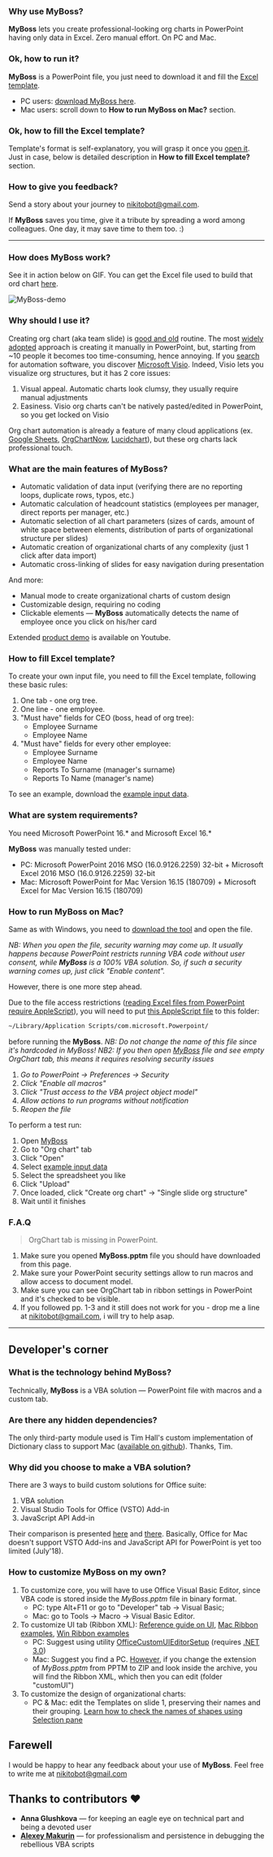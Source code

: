 ### Why use MyBoss? ###
**MyBoss** lets you create professional-looking org charts in PowerPoint having only data in Excel. Zero manual effort. On PC and Mac.

### Ok, how to run it? ###
**MyBoss** is a PowerPoint file, you just need to download it and fill the [Excel template](https://github.com/devrazdev/MyBoss/raw/master/example%20input%20data.xlsx).
- PC users: [download MyBoss here](https://github.com/devrazdev/MyBoss/raw/master/MyBoss.pptm).
- Mac users: scroll down to **How to run MyBoss on Mac?** section.

### Ok, how to fill the Excel template?
Template's format is self-explanatory, you will grasp it once you [open it](https://github.com/devrazdev/MyBoss/raw/master/example%20input%20data.xlsx). Just in case, below is detailed description in **How to fill Excel template?**
section.

### How to give you feedback?
Send a story about your journey to nikitobot@gmail.com. 

If **MyBoss** saves you time, give it a tribute by spreading a word among colleagues. One day, it may save time to them too. :)

---

### How does MyBoss work? ###
See it in action below on GIF. You can get the Excel
file used to build that ord chart [here].

![MyBoss-demo](https://github.com/devrazdev/MyBoss/raw/master/misc/demo.gif)

[example input data]: <https://github.com/devrazdev/MyBoss/raw/master/example%20input%20data.xlsx>
[sample data]: <https://github.com/devrazdev/MyBoss/raw/master/sample%20input.xlsx>
[product demo]: <https://www.youtube.com/watch?v=Do3c5ff7b1c>

### Why should I use it? ###
Creating org chart (aka team slide) is [good and old] routine. 
The most [widely adopted] approach is creating it manually in PowerPoint, but, starting from ~10 people it becomes too time-consuming, hence annoying.
If you [search] for automation software, you discover [Microsoft Visio]. Indeed, Visio lets you visualize org structures, but it has 2 core issues:

1. Visual appeal. Automatic charts look clumsy, they usually require manual adjustments
2. Easiness. Visio org charts can't be natively pasted/edited in PowerPoint, so you get locked on Visio

Org chart automation is already a feature of many cloud applications (ex. [Google Sheets], [OrgChartNow], [Lucidchart]), but these org charts lack professional touch. 

[good and old]: <https://trends.google.com/trends/explore?q=create%20org%20chart&date=all>
[widely adopted]: <https://www.youtube.com/results?search_query=create+org+chart>
[search]: <https://support.office.com/en-us/article/create-an-org-chart-in-office-9419815f-0d7f-4d8b-8220-822036b1fe2b>

[Microsoft Visio]: <https://products.office.com/en-us/visio/flowchart-software>
[Google Sheets]: <https://www.bettercloud.com/monitor/the-academy/create-an-org-structure-chart-in-google-sheets/>
[OrgChartNow]: <https://www.orgchartpro.com/products/orgchart-now-2/>
[Lucidchart]: <https://www.lucidchart.com/pages/how-to-make-an-org-chart>

### What are the main features of MyBoss? ###
- Automatic validation of data input (verifying there are no reporting loops, duplicate rows, typos, etc.)
- Automatic calculation of headcount statistics (employees per manager, direct reports per manager, etc.)
- Automatic selection of all chart parameters (sizes of cards, amount of white space between elements, distribution of parts of organizational structure per slides)
- Automatic creation of organizational charts of any complexity (just 1 click after data import)
- Automatic cross-linking of slides for easy navigation during presentation

And more:
- Manual mode to create organizational charts of custom design
- Customizable design, requiring no coding
- Clickable elements — **MyBoss** automatically detects the name of employee once you click on his/her card

Extended [product demo] is available on Youtube. 

### How to fill Excel template? ###
To create your own input file, you need to fill the Excel template, following these basic rules:

1. One tab - one org tree.
2. One line - one employee.
3. "Must have" fields for CEO (boss, head of org tree):
    - Employee Surname
    - Employee Name
4. "Must have" fields for every other employee:
    - Employee Surname
    - Employee Name
    - Reports To Surname (manager's surname)
    - Reports To Name (manager's name)

To see an example, download the [example input data]. 

### What are system requirements? ###
You need Microsoft PowerPoint 16.* and Microsoft Excel 16.*

**MyBoss** was manually tested under:
- PC: Microsoft PowerPoint 2016 MSO (16.0.9126.2259) 32-bit + Microsoft Excel 2016 MSO (16.0.9126.2259) 32-bit
- Mac: Microsoft PowerPoint for Mac Version 16.15 (180709) + Microsoft Excel for Mac Version 16.15 (180709)

### How to run MyBoss on Mac? ###
Same as with Windows, you need to [download the tool](https://github.com/devrazdev/MyBoss/raw/master/MyBoss.pptm) and open the file.

*NB: When you open the file, security warning may come up. It usually happens because PowerPoint restricts running VBA code without user consent, while **MyBoss** is a 100% VBA solution. So, if such a security warning comes up, just click "Enable content".*

However, there is one more step ahead.

Due to the file access restrictions  ([reading Excel files from PowerPoint require AppleScript]), you will need to put [this AppleScript file] to this folder:
```bash
~/Library/Application Scripts/com.microsoft.Powerpoint/
```
before running the **MyBoss**. 
*NB: Do not change the name of this file since it's hardcoded in MyBoss!*
*NB2: If you then open [MyBoss](https://github.com/devrazdev/MyBoss/raw/master/MyBoss.pptm) file and see empty OrgChart tab, this means it requires resolving security issues*
1. *Go to PowerPoint -> Preferences -> Security*
2. *Click "Enable all macros"*
3. *Click "Trust access to the VBA project object model"*
4. *Allow actions to run programs without notification*
5. *Reopen the file*

To perform a test run:
1. Open [MyBoss](https://github.com/devrazdev/MyBoss/raw/master/MyBoss.pptm)
2. Go to "Org chart" tab
3. Click "Open"
4. Select [example input data]
5. Select the spreadsheet you like
6. Click "Upload"
7. Once loaded, click "Create org chart" -> "Single slide org structure"
8. Wait until it finishes

[this AppleScript file]: <https://github.com/devrazdev/MyBoss/raw/master/misc/MyBoss-browse_files_on_mac.scpt>
[reading Excel files from PowerPoint require AppleScript]: <https://developer.microsoft.com/en-us/office/blogs/VBA-improvements-in-Office-2016/>

### F.A.Q ###
> OrgChart tab is missing in PowerPoint.
1. Make sure you opened **MyBoss.pptm** file you should have downloaded from this page.
2. Make sure your PowerPoint security settings allow to run macros and allow access to
document model.
3. Make sure you can see OrgChart tab in ribbon settings in PowerPoint and it's checked to be visible.
4. If you followed pp. 1-3 and it still does not work for you - drop me a line at nikitobot@gmail.com, i will try to help asap.

---

## Developer's corner ##
### What is the technology behind MyBoss? ###
Technically, **MyBoss** is a VBA solution — PowerPoint file with macros and a custom tab. 

### Are there any hidden dependencies? ###
The only third-party module used is Tim Hall's custom implementation of Dictionary class  to support Mac ([available on github]). Thanks, Tim.

[available on github]: <https://github.com/VBA-tools/VBA-Dictionary>

### Why did you choose to make a VBA solution? ###
There are 3 ways to build custom solutions for Office suite:
1. VBA solution
2. Visual Studio Tools for Office (VSTO) Add-in
3. JavaScript API Add-in

Their comparison is presented [here] and [there]. Basically, Office for Mac doesn't support VSTO Add-ins and JavaScript API for PowerPoint is yet too limited (July'18).

[here]: <https://docs.microsoft.com/en-us/visualstudio/vsto/vba-and-office-solutions-in-visual-studio-compared>
[there]: <https://docs.microsoft.com/en-us/office/dev/add-ins/overview/office-add-ins#StartBuildingApps_TypesofApps>

### How to customize MyBoss on my own? ###
1. To customize core, you will have to use Office Visual Basic Editor, since VBA code is stored inside the *MyBoss.pptm* file in binary format.
    - PC: type Alt+F11 or go to "Developer" tab -> Visual Basic;
    - Mac: go to Tools -> Macro -> Visual Basic Editor.
2. To customize UI tab (Ribbon XML):
[Reference guide on UI], [Mac Ribbon examples], [Win Ribbon examples]
    - PC: Suggest using utility [OfficeCustomUIEditorSetup] (requires [.NET 3.0](https://www.microsoft.com/en-us/p/surface-laptop-3/8VFGGH1R94TM))
    - Mac: Suggest you find a PC. [However], if you change the extension of *MyBoss.pptm* from PPTM to ZIP and look inside the archive, you will find the Ribbon XML, which then you can edit (folder "customUI")
3. To customize the design of organizational charts:
    - PC & Mac: edit the Templates on slide 1, preserving their names and their grouping. [Learn how to check the names of shapes using Selection pane]

[Reference guide on UI]: <https://msdn.microsoft.com/en-us/library/dd926139(v=office.12).aspx>
[Mac Ribbon examples]: <https://www.rondebruin.nl/mac/macfiles/MacRibbonExamples.dmg>
[Win Ribbon examples]: <https://www.rondebruin.nl/win/winfiles/RibbonExampleFiles.zip>
[OfficeCustomUIEditorSetup]: http://www.rondebruin.nl/win/winfiles/OfficeCustomUIEditorSetup.zip
[However]: <https://support.office.com/en-us/article/extract-files-or-objects-from-a-powerpoint-file-85511e6f-9e76-41ad-8424-eab8a5bbc517>
[Learn how to check the names of shapes using Selection pane]:<https://support.office.com/en-us/article/manage-objects-with-the-selection-pane-a6b2fd3e-d769-46c1-9b9c-b94e04a72550>

## Farewell ##
I would be happy to hear any feedback about your use of **MyBoss**. Feel free to write me at nikitobot@gmail.com

## Thanks to contributors ❤️
- **Anna Glushkova** — for keeping an eagle eye on technical part and being a devoted user
- **[Alexey Makurin](https://github.com/amakurin)** — for professionalism and persistence in debugging the rebellious VBA scripts
